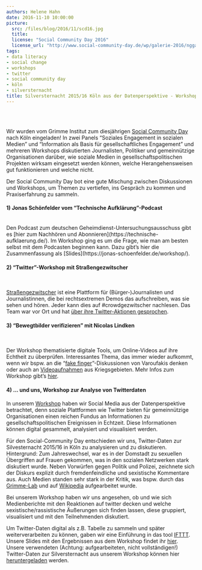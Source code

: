 ```yaml
---
authors: Helene Hahn
date: 2016-11-10 10:00:00
picture:
  src: /files/blog/2016/11/scd16.jpg
  title: 
  license: "Social Community Day 2016"
  license_url: "http://www.social-community-day.de/wp/galerie-2016/nggallery/social-community-day-2016/scday16-workshop-daten-visualisieren"
tags:
- data literacy
- social change
- workshops
- twitter
- social community day
- köln
- silversternacht
title: Silversternacht 2015/16 Köln aus der Datenperspektive - Workshop beim Social Community Day 
---
```

<br/>
<br/>

Wir wurden vom Grimme Institut zum diesjährigen [Social Community Day](http://www.social-community-day.de/) nach Köln eingeladen! In zwei Panels “Soziales Engagement in sozialen Medien” und “Information als Basis für gesellschaftliches Engagement” und mehreren Workshops diskutierten Journalisten, Politiker und gemeinnützige Organisationen darüber, wie soziale Medien in gesellschaftspolitischen Projekten wirksam eingesetzt werden können, welche Herangehensweisen gut funktionieren und welche nicht. 
<br/>

Der Social Community Day bot eine gute Mischung zwischen Diskussionen und Workshops, um Themen zu vertiefen, ins Gespräch zu kommen und Praxiserfahrung zu sammeln.
<br/>

#### 1) Jonas Schönfelder vom “Technische Aufklärung”-Podcast 

<br/>
Den Podcast zum deutschen Geheimdienst-Untersuchungsausschuss gibt es [hier zum Nachhören und Abonnieren](https://technische-aufklaerung.de/). Im Workshop ging es um die Frage, wie man am besten selbst mit dem Podcasten beginnen kann. Dazu gibt’s hier die Zusammenfassung als [Slides](https://jonas-schoenfelder.de/workshop/).
<br/>

#### 2) “Twitter”-Workshop mit Straßengezwitscher
<br/>

[Straßengezwitscher](https://www.strassengezwitscher.de/) ist eine Plattform für (Bürger-)Journalisten und Journalistinnen, die bei rechtsextremen Demos das aufschreiben, was sie sehen und hören. Jeder kann dies auf #crowdgezwitscher nachlesen. Das Team war vor Ort und hat [über ihre Twitter-Aktionen gesprochen](http://www.social-community-day.de/wp/2940/workshop-twitter-strassengezwitscher/).
<br/>

#### 3) “Bewegtbilder verifizieren” mit Nicolas Lindken
<br/>

Der Workshop thematisierte digitale Tools, um Online-Videos auf ihre Echtheit zu überprüfen. Interessantes Thema, das immer wieder aufkommt, wenn wir bspw. an die “[fake finger](https://www.youtube.com/watch?v=Vx-1LQu6mAE)”-Diskussionen von Varoufakis denken oder auch an [Videoaufnahmen](https://www.youtube.com/watch?v=b6A6twUGIbY) aus Kriegsgebieten.
Mehr Infos zum Workshop gibt’s [hier](http://www.social-community-day.de/wp/2946/workshop-fake-bewegtbild-verifizieren/). 
<br/>

#### 4) … und uns, Workshop zur Analyse von Twitterdaten


In unserem [Workshop](http://www.social-community-day.de/wp/2957/workshop-daten-visualisieren/) haben wir Social Media aus der Datenperspektive betrachtet, denn soziale Plattformen wie Twitter bieten für gemeinnützige Organisationen einen reichen Fundus an Informationen zu gesellschaftspolitischen Ereignissen in Echtzeit. Diese Informationen können digital gesammelt, analysiert und visualisiert werden. 


Für den Social-Community Day entschieden wir uns, Twitter-Daten zur Silvesternacht 2015/16 in Köln zu analysieren und zu diskutieren. Hintergrund: Zum Jahreswechsel, war es in der Domstadt zu sexuellen Übergriffen auf Frauen gekommen, was in den sozialen Netzwerken stark diskutiert wurde. Neben Vorwürfen gegen Politik und Polizei, zeichnete sich der Diskurs explizit durch fremdenfeindliche und sexistische Kommentare aus. Auch Medien standen sehr stark in der Kritik, was bspw. durch das [Grimme-Lab](http://www.grimme-lab.de/2015/05/03/vertrauenskrise-der-medien/) und auf [Wikipedia](https://de.wikipedia.org/wiki/Sexuelle_%C3%9Cbergriffe_in_der_Silvesternacht_2015/16#Erg.C3.A4nzende_Literatur) aufgearbeitet wurde. 


Bei unserem Workshop haben wir uns angesehen, ob und wie sich Medienberichte mit den Reaktionen auf twitter decken und welche sexistische/rassistische Äußerungen sich finden lassen, diese gruppiert, visualisiert und mit den Teilnehmenden diskutiert. 


Um Twitter-Daten digital als z.B. Tabelle zu sammeln und später weiterverarbeiten zu können, gaben wir eine Einführung in das tool [IFTTT](https://ifttt.com/discover). Unsere Slides mit den Ergebnissen aus dem Workshop findet ihr [hier](/files/downloads/workshops/socialcommunityday-2016.pdf). Unsere verwendeten (Achtung: aufgearbeiteten, nicht vollständigen!) Twitter-Daten zur Silversternacht aus unserem Workshop können hier [heruntergeladen](https://drive.google.com/drive/folders/0B8GaLtzJXlwdVzE1VllYUTM4YW8?usp=sharing) werden.